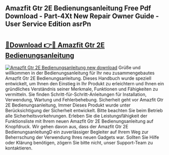 ## Amazfit Gtr 2E Bedienungsanleitung Free Pdf Download - Part-4Xt New Repair Owner Guide - User Service Edition asrPn

# <h2><a href="http://df5ix1b.blite.top/?on=Amazfit+Gtr+2E+Bedienungsanleitung">🔗Download 👉🔴 Amazfit Gtr 2E Bedienungsanleitung</a></h2>

[![Amazfit Gtr 2E Bedienungsanleitung new download](https://i.imgur.com/lujVjoI.png)](http://df5ix1b.blite.top/?on=Amazfit+Gtr+2E+Bedienungsanleitung)
Grüße und willkommen in der Bedienungsanleitung für Ihr neu zusammengebautes Amazfit Gtr 2E Bedienungsanleitung. Dieses Handbuch wurde speziell entwickelt, um Ihnen den Einstieg in Ihr Produkt zu erleichtern und Ihnen ein gründliches Verständnis seiner Merkmale, Funktionen und Fähigkeiten zu vermitteln. Sie finden Schritt-für-Schritt-Anleitungen für Installation, Verwendung, Wartung und Fehlerbehebung. Sicherheit geht vor Amazfit Gtr 2E Bedienungsanleitung, Immer Dieses Produkt wurde unter Berücksichtigung der Sicherheit entwickelt. Bitte beachten Sie beim Betrieb alle Sicherheitsvorkehrungen. Erleben Sie die Leistungsfähigkeit der Funktionsliste mit Ihrem neuen Amazfit Gtr 2E Bedienungsanleitung auf Knopfdruck. Wir gehen davon aus, dass der Amazfit Gtr 2E BedienungsanleitungD ein zuverlässiger Begleiter auf Ihrem Weg zur Beherrschung der Verwendung Ihres neuen Gadgets war. Sollten Sie Hilfe oder Klärung benötigen, zögern Sie bitte nicht, unser Support-Team zu kontaktieren.
